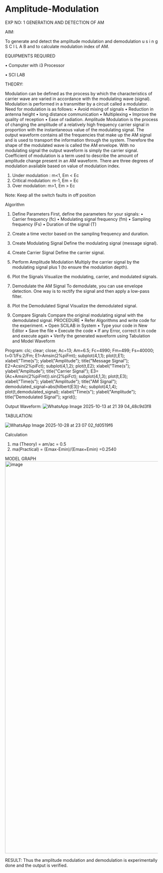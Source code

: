 # Amplitude-Modulation

EXP NO: 1	GENERATION AND DETECTION OF AM

AIM:

To generate and detect the amplitude modulation and demodulation u s i n g S C I L A B and to calculate modulation index of AM.

EQUIPMENTS REQUIRED

•	Computer with i3 Processor

•	SCI LAB

THEORY:

Modulation can be defined as the process by which the characteristics of carrier wave are varied in accordance with the modulating wave (signal). Modulation is performed in a transmitter by a circuit called a modulator.
Need for modulation is as follows:
•	Avoid mixing of signals
•	Reduction in antenna height
•	long distance communication
•	Multiplexing
•	Improve the quality of reception
•	Ease of radiation.
Amplitude Modulation is the process of changing the amplitude of a relatively high frequency carrier signal in proportion with the instantaneous value of the modulating signal. The output waveform contains all the frequencies that make up the AM signal and is used to transport the information through the system. Therefore the shape of the modulated wave is called the AM envelope. With no modulating signal the output waveform is simply the carrier signal. Coefficient of modulation is a term used to describe the amount of amplitude change present in an AM waveform. There are three degrees of modulation available based on value of modulation index.
1)	Under modulation :	m<1, Em < Ec
2)	Critical modulation: m-1, Em = Ec
3)	Over modulation:	m>1, Em > Ec



Note: Keep all the switch faults in off position

Algorithm
1.	Define Parameters
First, define the parameters for your signals:
•	Carrier frequency (fc)
•	Modulating signal frequency (fm)
•	Sampling frequency (Fs)
•	Duration of the signal (T)


2.	Create a time vector based on the sampling frequency and duration.
 
3.	Create Modulating Signal
Define the modulating signal (message signal).

4.	Create Carrier Signal
Define the carrier signal.


5.	Perform Amplitude Modulation
Multiply the carrier signal by the modulating signal plus 1 (to ensure the modulation depth).


6.	Plot the Signals
Visualize the modulating, carrier, and modulated signals.


7.	Demodulate the AM Signal
To demodulate, you can use envelope detection. One way is to rectify the signal and then apply a low-pass filter.

8.	Plot the Demodulated Signal
Visualize the demodulated signal.


9.	Compare Signals
Compare the original modulating signal with the demodulated signal. PROCEDURE
•	Refer Algorithms and write code for the experiment.
•	Open SCILAB in System
•	Type your code in New Editor
•	Save the file
•	Execute the code
•	If any Error, correct it in code and execute again
•	Verify the generated waveform using Tabulation and Model Waveform

Program:
clc; clear; close; Ac=13; Am=6.5; Fc=4990; Fm=499; Fs=40000; t=0:1/Fs:2/Fm; E1=Amsin(2%piFmt); subplot(4,1,1); plot(t,E1); xlabel("Time(s"); ylabel("Amplitude"); title("Message Signal"); E2=Acsin(2%piFct); subplot(4,1,2); plot(t,E2); xlabel("Time(s"); ylabel("Amplitude"); title("Carrier Signal"); E3=(Ac+Amsin(2%piFmt)).sin(2%piFct); subplot(4,1,3); plot(t,E3); xlabel("Time(s"); ylabel("Amplitude"); title("AM Signal"); demodulated_signal=abs(hilbert(E3))-Ac; subplot(4,1,4); plot(t,demodulated_signal); xlabel("Time(s"); ylabel("Amplitude"); title("Demodulated Signal"); xgrid();

Output Waveform:
![WhatsApp Image 2025-10-13 at 21 39 04_48c9d3f8](https://github.com/user-attachments/assets/ed5e01cd-5419-466e-89d0-833dd876b96b)

TABULATION:

![WhatsApp Image 2025-10-28 at 23 07 02_fd0519f6](https://github.com/user-attachments/assets/01c6a68f-ace5-4c33-810a-af932ef86b61)

Calculation
1.	ma (Theory) = am/ac = 0.5
2.	ma(Practical) = (Emax-Emin)/(Emax+Emin) =0.2540

MODEL GRAPH
 <img width="919" height="1290" alt="image" src="https://github.com/user-attachments/assets/55326c5b-7dd5-4873-aaf6-d219bb7c4420" />

 
RESULT:
Thus the amplitude modulation and demodulation is experimentally done and the output is verified.
